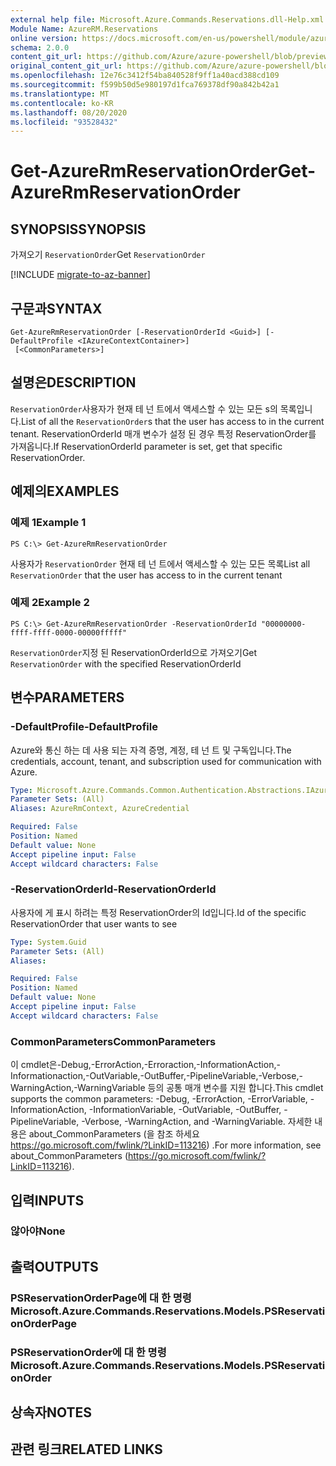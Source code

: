 ```yaml
---
external help file: Microsoft.Azure.Commands.Reservations.dll-Help.xml
Module Name: AzureRM.Reservations
online version: https://docs.microsoft.com/en-us/powershell/module/azurerm.reservations/get-azurermreservationorder
schema: 2.0.0
content_git_url: https://github.com/Azure/azure-powershell/blob/preview/src/ResourceManager/Reservations/Commands.Reservations/help/Get-AzureRmReservationOrder.md
original_content_git_url: https://github.com/Azure/azure-powershell/blob/preview/src/ResourceManager/Reservations/Commands.Reservations/help/Get-AzureRmReservationOrder.md
ms.openlocfilehash: 12e76c3412f54ba840528f9ff1a40acd388cd109
ms.sourcegitcommit: f599b50d5e980197d1fca769378df90a842b42a1
ms.translationtype: MT
ms.contentlocale: ko-KR
ms.lasthandoff: 08/20/2020
ms.locfileid: "93528432"
---
```

# <span data-ttu-id="ecc12-101">Get-AzureRmReservationOrder</span><span class="sxs-lookup"><span data-stu-id="ecc12-101">Get-AzureRmReservationOrder</span></span>

## <span data-ttu-id="ecc12-102">SYNOPSIS</span><span class="sxs-lookup"><span data-stu-id="ecc12-102">SYNOPSIS</span></span>
<span data-ttu-id="ecc12-103">가져오기 `ReservationOrder`</span><span class="sxs-lookup"><span data-stu-id="ecc12-103">Get `ReservationOrder`</span></span>

[!INCLUDE [migrate-to-az-banner](../../includes/migrate-to-az-banner.md)]

## <span data-ttu-id="ecc12-104">구문과</span><span class="sxs-lookup"><span data-stu-id="ecc12-104">SYNTAX</span></span>

```
Get-AzureRmReservationOrder [-ReservationOrderId <Guid>] [-DefaultProfile <IAzureContextContainer>]
 [<CommonParameters>]
```

## <span data-ttu-id="ecc12-105">설명은</span><span class="sxs-lookup"><span data-stu-id="ecc12-105">DESCRIPTION</span></span>
<span data-ttu-id="ecc12-106">`ReservationOrder`사용자가 현재 테 넌 트에서 액세스할 수 있는 모든 s의 목록입니다.</span><span class="sxs-lookup"><span data-stu-id="ecc12-106">List of all the `ReservationOrder`s that the user has access to in the current tenant.</span></span> <span data-ttu-id="ecc12-107">ReservationOrderId 매개 변수가 설정 된 경우 특정 ReservationOrder를 가져옵니다.</span><span class="sxs-lookup"><span data-stu-id="ecc12-107">If ReservationOrderId parameter is set, get that specific ReservationOrder.</span></span>

## <span data-ttu-id="ecc12-108">예제의</span><span class="sxs-lookup"><span data-stu-id="ecc12-108">EXAMPLES</span></span>

### <span data-ttu-id="ecc12-109">예제 1</span><span class="sxs-lookup"><span data-stu-id="ecc12-109">Example 1</span></span>
```
PS C:\> Get-AzureRmReservationOrder
```

<span data-ttu-id="ecc12-110">사용자가 `ReservationOrder` 현재 테 넌 트에서 액세스할 수 있는 모든 목록</span><span class="sxs-lookup"><span data-stu-id="ecc12-110">List all `ReservationOrder` that the user has access to in the current tenant</span></span>

### <span data-ttu-id="ecc12-111">예제 2</span><span class="sxs-lookup"><span data-stu-id="ecc12-111">Example 2</span></span>
```
PS C:\> Get-AzureRmReservationOrder -ReservationOrderId "00000000-ffff-ffff-0000-00000fffff"
```

<span data-ttu-id="ecc12-112">`ReservationOrder`지정 된 ReservationOrderId으로 가져오기</span><span class="sxs-lookup"><span data-stu-id="ecc12-112">Get `ReservationOrder` with the specified ReservationOrderId</span></span>

## <span data-ttu-id="ecc12-113">변수</span><span class="sxs-lookup"><span data-stu-id="ecc12-113">PARAMETERS</span></span>

### <span data-ttu-id="ecc12-114">-DefaultProfile</span><span class="sxs-lookup"><span data-stu-id="ecc12-114">-DefaultProfile</span></span>
<span data-ttu-id="ecc12-115">Azure와 통신 하는 데 사용 되는 자격 증명, 계정, 테 넌 트 및 구독입니다.</span><span class="sxs-lookup"><span data-stu-id="ecc12-115">The credentials, account, tenant, and subscription used for communication with Azure.</span></span>

```yaml
Type: Microsoft.Azure.Commands.Common.Authentication.Abstractions.IAzureContextContainer
Parameter Sets: (All)
Aliases: AzureRmContext, AzureCredential

Required: False
Position: Named
Default value: None
Accept pipeline input: False
Accept wildcard characters: False
```

### <span data-ttu-id="ecc12-116">-ReservationOrderId</span><span class="sxs-lookup"><span data-stu-id="ecc12-116">-ReservationOrderId</span></span>
<span data-ttu-id="ecc12-117">사용자에 게 표시 하려는 특정 ReservationOrder의 Id입니다.</span><span class="sxs-lookup"><span data-stu-id="ecc12-117">Id of the specific ReservationOrder that user wants to see</span></span>

```yaml
Type: System.Guid
Parameter Sets: (All)
Aliases:

Required: False
Position: Named
Default value: None
Accept pipeline input: False
Accept wildcard characters: False
```

### <span data-ttu-id="ecc12-118">CommonParameters</span><span class="sxs-lookup"><span data-stu-id="ecc12-118">CommonParameters</span></span>
<span data-ttu-id="ecc12-119">이 cmdlet은-Debug,-ErrorAction,-Erroraction,-InformationAction,-Informationaction,-OutVariable,-OutBuffer,-PipelineVariable,-Verbose,-WarningAction,-WarningVariable 등의 공통 매개 변수를 지원 합니다.</span><span class="sxs-lookup"><span data-stu-id="ecc12-119">This cmdlet supports the common parameters: -Debug, -ErrorAction, -ErrorVariable, -InformationAction, -InformationVariable, -OutVariable, -OutBuffer, -PipelineVariable, -Verbose, -WarningAction, and -WarningVariable.</span></span> <span data-ttu-id="ecc12-120">자세한 내용은 about_CommonParameters (을 참조 하세요 https://go.microsoft.com/fwlink/?LinkID=113216) .</span><span class="sxs-lookup"><span data-stu-id="ecc12-120">For more information, see about_CommonParameters (https://go.microsoft.com/fwlink/?LinkID=113216).</span></span>

## <span data-ttu-id="ecc12-121">입력</span><span class="sxs-lookup"><span data-stu-id="ecc12-121">INPUTS</span></span>

### <span data-ttu-id="ecc12-122">않아야</span><span class="sxs-lookup"><span data-stu-id="ecc12-122">None</span></span>

## <span data-ttu-id="ecc12-123">출력</span><span class="sxs-lookup"><span data-stu-id="ecc12-123">OUTPUTS</span></span>

### <span data-ttu-id="ecc12-124">PSReservationOrderPage에 대 한 명령</span><span class="sxs-lookup"><span data-stu-id="ecc12-124">Microsoft.Azure.Commands.Reservations.Models.PSReservationOrderPage</span></span>

### <span data-ttu-id="ecc12-125">PSReservationOrder에 대 한 명령</span><span class="sxs-lookup"><span data-stu-id="ecc12-125">Microsoft.Azure.Commands.Reservations.Models.PSReservationOrder</span></span>

## <span data-ttu-id="ecc12-126">상속자</span><span class="sxs-lookup"><span data-stu-id="ecc12-126">NOTES</span></span>

## <span data-ttu-id="ecc12-127">관련 링크</span><span class="sxs-lookup"><span data-stu-id="ecc12-127">RELATED LINKS</span></span>
